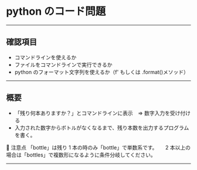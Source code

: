 # python のコード問題

---

## 確認項目

- コマンドラインを使えるか
- ファイルをコマンドラインで実行できるか
- python のフォーマット文字列を使えるか（f' もしくは .format()メソッド）

---

## 概要

- 「残り何本ありますか？」とコマンドラインに表示　=> 数字入力を受け付ける
- 入力された数字からボトルがなくなるまで、残り本数を出力するプログラムを書く。

🌟 注意点
「bottle」は残り 1 本の時のみ「bottle」で単数系です。
　 2 本以上の場合は「bottles」で複数形になるように条件分岐してください。

---
